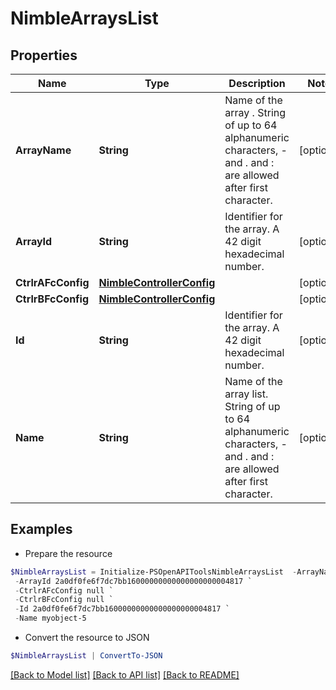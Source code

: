 # NimbleArraysList
## Properties

Name | Type | Description | Notes
------------ | ------------- | ------------- | -------------
**ArrayName** | **String** | Name of the  array . String of up to 64 alphanumeric characters, - and . and : are allowed after first character. | [optional] 
**ArrayId** | **String** | Identifier for the array. A 42 digit hexadecimal number. | [optional] 
**CtrlrAFcConfig** | [**NimbleControllerConfig**](NimbleControllerConfig.md) |  | [optional] 
**CtrlrBFcConfig** | [**NimbleControllerConfig**](NimbleControllerConfig.md) |  | [optional] 
**Id** | **String** | Identifier for the array. A 42 digit hexadecimal number. | [optional] 
**Name** | **String** | Name of the  array list. String of up to 64 alphanumeric characters, - and . and : are allowed after first character. | [optional] 

## Examples

- Prepare the resource
```powershell
$NimbleArraysList = Initialize-PSOpenAPIToolsNimbleArraysList  -ArrayName myobject-5 `
 -ArrayId 2a0df0fe6f7dc7bb16000000000000000000004817 `
 -CtrlrAFcConfig null `
 -CtrlrBFcConfig null `
 -Id 2a0df0fe6f7dc7bb16000000000000000000004817 `
 -Name myobject-5
```

- Convert the resource to JSON
```powershell
$NimbleArraysList | ConvertTo-JSON
```

[[Back to Model list]](../README.md#documentation-for-models) [[Back to API list]](../README.md#documentation-for-api-endpoints) [[Back to README]](../README.md)

